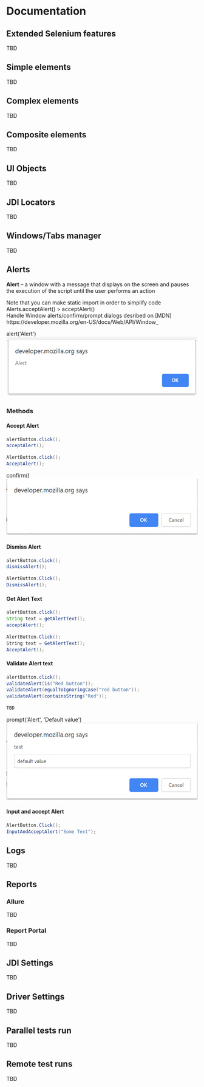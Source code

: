 # Documentation
## Extended Selenium features
TBD

## Simple elements
TBD

## Complex elements
TBD

## Composite elements
TBD

## UI Objects
TBD

## JDI Locators
TBD

## Windows/Tabs manager
TBD

## Alerts
**Alert** –  a window with a message that displays on the screen and pauses the execution of the script until the user performs an action
<aside class="notice">
Note that you can make static import in order to simplify code Alerts.acceptAlert() > acceptAlert()
</aside>
Handle Window alerts/confirm/prompt dialogs desribed on [MDN] https://developer.mozilla.org/en-US/docs/Web/API/Window_

alert('Alert')
![GitHub Logo](/images/alert.png)

### Methods
#### Accept Alert

```java 
alertButton.click();
acceptAlert();
```
```csharp 
AlertButton.click();
AcceptAlert();
```
confirm()
![GitHub Logo](/images/confirm.png)
#### Dismiss Alert

```java 
alertButton.click();
dismissAlert();
```
```csharp 
AlertButton.Click();
DismissAlert();
```
#### Get Alert Text

```java 
alertButton.click();
String text = getAlertText();
acceptAlert();
```
```csharp 
AlertButton.Click();
String text = GetAlertText();
AcceptAlert();
```
#### Validate Alert text

```java 
alertButton.click();
validateAlert(is("Red button"));
validateAlert(equalToIgnoringCase("red button"));
validateAlert(containsString("Red"));
```
```csharp 
TBD
```
prompt('Alert', 'Default value')
![GitHub Logo](/images/prompt.png)
#### Input and accept Alert

```java 
AlertButton.Click();
InputAndAcceptAlert("Some Text");
```

## Logs
TBD

## Reports
### Allure
TBD

### Report Portal
TBD

## JDI Settings
TBD

## Driver Settings
TBD

## Parallel tests run
TBD

## Remote test runs
TBD
